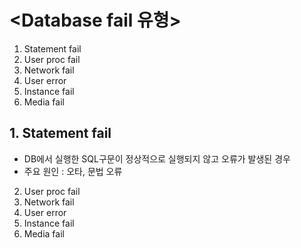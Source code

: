 # &lt;Database fail 유형>

1. Statement fail
2. User proc fail
3. Network fail
4. User error
5. Instance fail
6. Media fail

## 1. Statement fail
- DB에서 실행한 SQL구문이 정상적으로 실행되지 않고 오류가 발생된 경우
- 주요 원인 : 오타, 문법 오류 
2. User proc fail
3. Network fail
4. User error
5. Instance fail
6. Media fail
